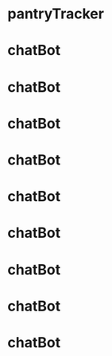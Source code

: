 # pantryTracker
# chatBot
# chatBot
# chatBot
# chatBot
# chatBot
# chatBot
# chatBot
# chatBot
# chatBot
